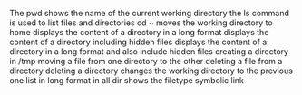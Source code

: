 The pwd shows the name of the current working directory
the ls command is used to list files and directories
cd ~ moves the working directory to home
displays the content of a directory in a long format
displays the content of a directory including hidden files
displays the content of a directory in a long  format and also include hidden files
creating a directory in /tmp
moving a file from one directory to the other
deleting a file from a directory
deleting a directory
changes the working directory to the previous one
list in long format in all dir
shows the filetype
symbolic link
